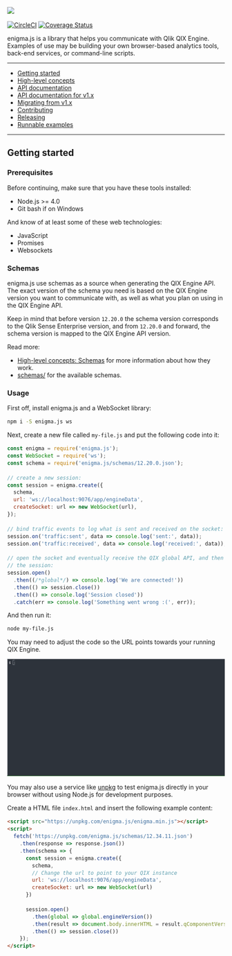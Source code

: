 ![](enigma.png)

[![CircleCI](https://circleci.com/gh/qlik-oss/enigma.js.svg?style=shield)](https://circleci.com/gh/qlik-oss/enigma.js)
[![Coverage Status](https://img.shields.io/coveralls/qlik-oss/enigma.js/master.svg)](https://coveralls.io/github/qlik-oss/enigma.js)

enigma.js is a library that helps you communicate with Qlik QIX Engine. Examples of use may be building your own browser-based analytics tools, back-end services, or command-line scripts.

---

- [Getting started](#getting-started)
- [High-level concepts](./docs/concepts.md#high-level-concepts)
- [API documentation](./docs/api.md#api-documentation)
- [API documentation for v1.x](https://github.com/qlik-oss/enigma.js/tree/v1.x/docs#overview)
- [Migrating from v1.x](./docs/migrate-v1.md#migrating-from-version-1x)
- [Contributing](./.github/CONTRIBUTING.md#contributing-to-enigmajs)
- [Releasing](./.github/CONTRIBUTING.md#releasing)
- [Runnable examples](./examples/README.md#runnable-examples)

---

## Getting started

### Prerequisites

Before continuing, make sure that you have these tools installed:

* Node.js >= 4.0
* Git bash if on Windows

And know of at least some of these web technologies:

* JavaScript
* Promises
* Websockets

### Schemas

enigma.js use schemas as a source when generating the QIX Engine API. The exact
version of the schema you need is based on the QIX Engine version you want to
communicate with, as well as what you plan on using in the QIX Engine API.

Keep in mind that before version `12.20.0` the schema version corresponds to the
Qlik Sense Enterprise version, and from `12.20.0` and forward, the schema version
is mapped to the QIX Engine API version.

Read more:

* [High-level concepts: Schemas](./docs/concepts.md#schemas-the-qix-interface) for more information about how they work.
* [schemas/](/schemas) for the available schemas.

### Usage

First off, install enigma.js and a WebSocket library:

```sh
npm i -S enigma.js ws
```

Next, create a new file called `my-file.js` and put the following code into it:

```js
const enigma = require('enigma.js');
const WebSocket = require('ws');
const schema = require('enigma.js/schemas/12.20.0.json');

// create a new session:
const session = enigma.create({
  schema,
  url: 'ws://localhost:9076/app/engineData',
  createSocket: url => new WebSocket(url),
});

// bind traffic events to log what is sent and received on the socket:
session.on('traffic:sent', data => console.log('sent:', data));
session.on('traffic:received', data => console.log('received:', data));

// open the socket and eventually receive the QIX global API, and then close
// the session:
session.open()
  .then((/*global*/) => console.log('We are connected!'))
  .then(() => session.close())
  .then(() => console.log('Session closed'))
  .catch(err => console.log('Something went wrong :(', err));
```

And then run it:

```sh
node my-file.js
```

You may need to adjust the code so the URL points towards your running QIX Engine.

![/getting-started.gif](/getting-started.gif)
  
You may also use a service like [unpkg](https://unpkg.com/#/) to test enigma.js directly in your browser without using Node.js for development purposes.  

Create a HTML file `index.html` and insert the following example content:

```html
<script src="https://unpkg.com/enigma.js/enigma.min.js"></script>
<script>
  fetch('https://unpkg.com/enigma.js/schemas/12.34.11.json')
    .then(response => response.json())
    .then(schema => {
      const session = enigma.create({
        schema,
        // Change the url to point to your QIX instance
        url: 'ws://localhost:9076/app/engineData',
        createSocket: url => new WebSocket(url)
      })

      session.open()
        .then(global => global.engineVersion())
        .then(result => document.body.innerHTML = result.qComponentVersion)
        .then(() => session.close())
    });
</script>
```
